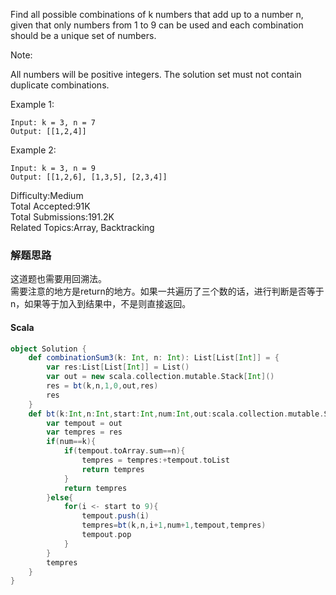 Find all possible combinations of k numbers that add up to a number n, given that only numbers from 1 to 9 can be used and each combination should be a unique set of numbers.

Note:

All numbers will be positive integers.
The solution set must not contain duplicate combinations.  

Example 1:
```
Input: k = 3, n = 7
Output: [[1,2,4]]
```
Example 2:
```
Input: k = 3, n = 9
Output: [[1,2,6], [1,3,5], [2,3,4]]
```

Difficulty:Medium  
Total Accepted:91K  
Total Submissions:191.2K  
Related Topics:Array, Backtracking

### 解题思路
这道题也需要用回溯法。  
需要注意的地方是return的地方。如果一共遍历了三个数的话，进行判断是否等于n，如果等于加入到结果中，不是则直接返回。
#### Scala
```scala
object Solution {
    def combinationSum3(k: Int, n: Int): List[List[Int]] = {
        var res:List[List[Int]] = List()
        var out = new scala.collection.mutable.Stack[Int]()
        res = bt(k,n,1,0,out,res)
        res
    }
    def bt(k:Int,n:Int,start:Int,num:Int,out:scala.collection.mutable.Stack[Int],res:List[List[Int]]):List[List[Int]]={
        var tempout = out
        var tempres = res
        if(num==k){
            if(tempout.toArray.sum==n){
                tempres = tempres:+tempout.toList
                return tempres
            }
            return tempres
        }else{
            for(i <- start to 9){
                tempout.push(i)
                tempres=bt(k,n,i+1,num+1,tempout,tempres)
                tempout.pop
            }
        }
        tempres
    }
}
```